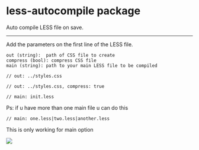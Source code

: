 # less-autocompile package

Auto compile LESS file on save.

---

Add the parameters on the first line of the LESS file.

```
out (string):  path of CSS file to create
compress (bool): compress CSS file
main (string): path to your main LESS file to be compiled
```

```
// out: ../styles.css
```

```
// out: ../styles.css, compress: true
```

```
// main: init.less
```

Ps: if u have more than one main file u can do this

```
// main: one.less|two.less|another.less
```

This is only working for main option

![](http://uppix.net/2pENDo.gif)
